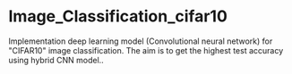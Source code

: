 # Image_Classification_cifar10
Implementation deep learning model (Convolutional neural network) for "CIFAR10" image classification. The aim is to get the highest test accuracy using hybrid CNN model..
